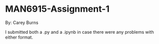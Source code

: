 # MAN6915-Assignment-1
By: Carey Burns

I submitted both a .py and a .ipynb in case there were any problems with either format.
